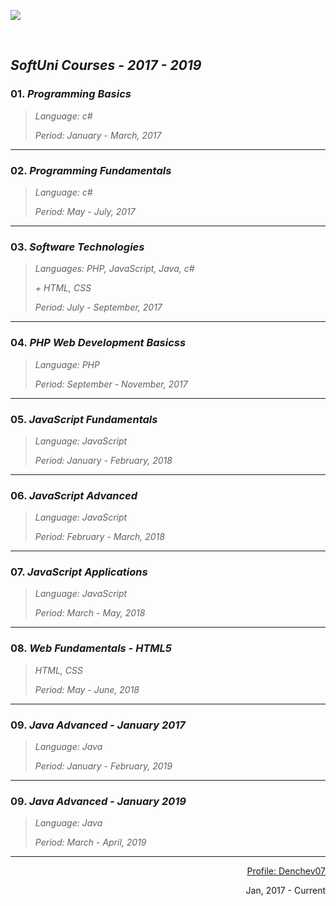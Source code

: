 <a  href="https://softuni.bg"><img src="https://camo.githubusercontent.com/9538a4cf1406d74964fb4ed5d42593efc00c1d2d/687474703a2f2f696e6e6f766174696f6e73746172746572626f782e62672f77702d636f6e74656e742f75706c6f6164732f323031362f30352f536f6674756e695f6c6f676f5f74726173706172656e742e706e67" /></a>

<br />

## *SoftUni Courses - 2017 - 2019*

### 01. *Programming Basics*
> *Language: c#*
>
> *Period: January - March, 2017*

<hr />

### 02. *Programming Fundamentals*
> *Language: c#*
>
> *Period: May - July, 2017*

<hr />

### 03. *Software Technologies*
> *Languages: PHP, JavaScript, Java, c#*
>
> *+ HTML, CSS*
>
> *Period: July - September, 2017*

<hr />

### 04. *PHP Web Development Basicss*
> *Language: PHP*
>
> *Period: September - November, 2017*

<hr />

### 05. *JavaScript Fundamentals*
> *Language: JavaScript*
>
> *Period: January - February, 2018*

<hr />

### 06. *JavaScript Advanced*
> *Language: JavaScript*
>
> *Period: February - March, 2018*

<hr />

### 07. *JavaScript Applications*
> *Language: JavaScript*
>
> *Period: March - May, 2018*

<hr />

### 08. *Web Fundamentals - HTML5*
> *HTML, CSS*
>
> *Period: May - June, 2018*

<hr/>

### 09. *Java Advanced - January 2017*
> *Language: Java*
>
> *Period: January - February, 2019*

<hr/>

### 09. *Java Advanced - January 2019*
> *Language: Java*
>
> *Period: March - April, 2019*

<hr/>

<p align="right"><a href="https://softuni.bg/users/profile/show/denchev07">Profile: Denchev07</a></p>
<p align="right">Jan, 2017 - Current</p>
